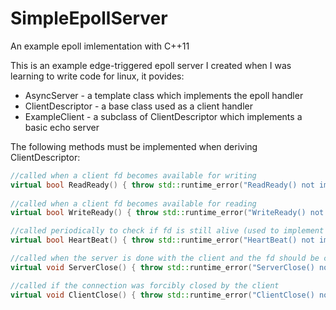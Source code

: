 # SimpleEpollServer
An example epoll imlementation with C++11

This is an example edge-triggered epoll server I created when I was learning to write code for linux, it povides:
* AsyncServer - a template class which implements the epoll handler
* ClientDescriptor - a base class used as a client handler
* ExampleClient - a subclass of ClientDescriptor which implements a basic echo server

The following methods must be implemented when deriving ClientDescriptor:
```cpp
//called when a client fd becomes available for writing
virtual bool ReadReady() { throw std::runtime_error("ReadReady() not implemented"); }
  
//called when a client fd becomes available for reading
virtual bool WriteReady() { throw std::runtime_error("WriteReady() not implemented"); }

//called periodically to check if fd is still alive (used to implement timeout)
virtual bool HeartBeat() { throw std::runtime_error("HeartBeat() not implemented"); }

//called when the server is done with the client and the fd should be closed
virtual void ServerClose() { throw std::runtime_error("ServerClose() not implemented"); }

//called if the connection was forcibly closed by the client
virtual void ClientClose() { throw std::runtime_error("ClientClose() not implemented"); }
```
